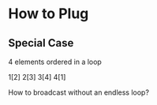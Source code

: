 # How to Plug

## Special Case
4 elements ordered in a loop

1[2]
2[3]
3[4]
4[1]

How to broadcast without an endless loop? 


